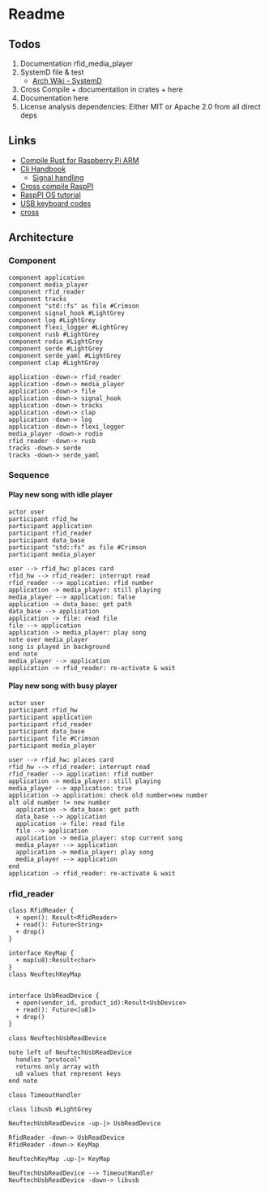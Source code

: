 # Readme

## Todos

1. Documentation rfid_media_player
2. SystemD file & test
    * [Arch Wiki - SystemD](https://wiki.archlinux.org/index.php/Systemd)
3. Cross Compile + documentation in crates + here
4. Documentation here
5. License analysis dependencies: Either MIT or Apache 2.0 from all direct deps

## Links

* [Compile Rust for Raspberry Pi ARM](https://medium.com/swlh/compiling-rust-for-raspberry-pi-arm-922b55dbb050)
* [Cli Handbook](https://rust-cli.github.io/book/index.html)
  * [Signal handling](https://rust-cli.github.io/book/in-depth/signals.html)
* [Cross compile RaspPI](https://chacin.dev/blog/cross-compiling-rust-for-the-raspberry-pi/)
* [RaspPI OS tutorial](https://github.com/rust-embedded/rust-raspberrypi-OS-tutorials)
* [USB keyboard codes](https://www.win.tue.nl/~aeb/linux/kbd/scancodes-14.html)
* [cross](https://crates.io/crates/cross)

## Architecture

### Component

```plantuml
component application
component media_player
component rfid_reader
component tracks
component "std::fs" as file #Crimson
component signal_hook #LightGrey
component log #LightGrey
component flexi_logger #LightGrey
component rusb #LightGrey
component rodio #LightGrey
component serde #LightGrey
component serde_yaml #LightGrey
component clap #LightGrey

application -down-> rfid_reader
application -down-> media_player
application -down-> file
application -down-> signal_hook
application -down-> tracks
application -down-> clap
application -down-> log
application -down-> flexi_logger
media_player -down-> rodio
rfid_reader -down-> rusb
tracks -down-> serde
tracks -down-> serde_yaml

```

### Sequence

#### Play new song with idle player

```plantuml
actor user
participant rfid_hw
participant application
participant rfid_reader
participant data_base
participant "std::fs" as file #Crimson
participant media_player

user --> rfid_hw: places card
rfid_hw --> rfid_reader: interrupt read
rfid_reader --> application: rfid number
application -> media_player: still playing
media_player --> application: false 
application -> data_base: get path
data_base --> application
application -> file: read file
file --> application
application -> media_player: play song
note over media_player
song is played in background
end note
media_player --> application
application -> rfid_reader: re-activate & wait
```

#### Play new song with busy player

```plantuml
actor user
participant rfid_hw
participant application
participant rfid_reader
participant data_base
participant file #Crimson
participant media_player

user --> rfid_hw: places card
rfid_hw --> rfid_reader: interrupt read
rfid_reader --> application: rfid number
application -> media_player: still playing
media_player --> application: true
application -> application: check old number=new number
alt old number != new number
  application -> data_base: get path
  data_base --> application
  application -> file: read file
  file --> application
  application -> media_player: stop current song
  media_player --> application
  application -> media_player: play song
  media_player --> application
end
application -> rfid_reader: re-activate & wait
```

### rfid_reader

```plantuml
class RfidReader {
  + open(): Result<RfidReader>
  + read(): Future<String>
  + drop()
}

interface KeyMap {
  + map(u8):Result<char>
}
class NeuftechKeyMap


interface UsbReadDevice {
  + open(vendor_id, product_id):Result<UsbDevice>
  + read(): Future<[u8]>
  + drop()
}

class NeuftechUsbReadDevice

note left of NeuftechUsbReadDevice
  handles "protocol"
  returns only array with
  u8 values that represent keys
end note

class TimeoutHandler

class libusb #LightGrey

NeuftechUsbReadDevice -up-|> UsbReadDevice

RfidReader -down-> UsbReadDevice
RfidReader -down-> KeyMap

NeuftechKeyMap .up-|> KeyMap

NeuftechUsbReadDevice --> TimeoutHandler
NeuftechUsbReadDevice -down-> libusb
```
